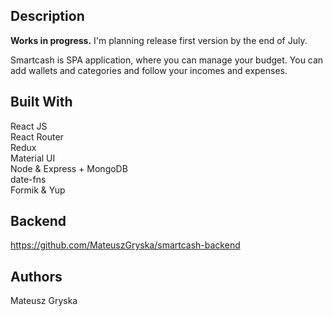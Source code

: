 ## Description

**Works in progress.** 
I'm planning release first version by the end of July. 

Smartcash is SPA application, where you can manage your budget. You can add wallets and categories and follow your incomes and expenses.

## Built With
React JS <br />
React Router <br />
Redux <br />
Material UI <br />
Node & Express + MongoDB <br />
date-fns <br />
Formik & Yup <br />

## Backend
https://github.com/MateuszGryska/smartcash-backend

## Authors
Mateusz Gryska

